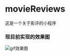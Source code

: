 # movieReviews
这是一个关于影评的小程序
### 现目前实现的效果图
![gif效果图](https://img01.sogoucdn.com/app/a/100520146/629b13cfb0dc1e2e2a5c45ba472b7cab)
